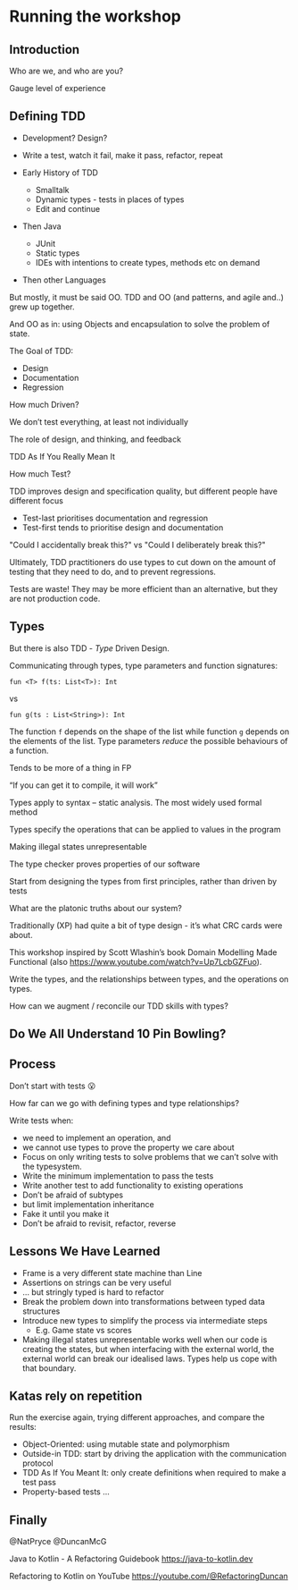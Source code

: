# Running the workshop

## Introduction

Who are we, and who are you?

Gauge level of experience

## Defining TDD

* Development? Design?
* Write a test, watch it fail, make it pass, refactor, repeat
* Early History of TDD
  * Smalltalk
  * Dynamic types - tests in places of types
  * Edit and continue
* Then Java
  * JUnit
  * Static types
  * IDEs with intentions to create types, methods etc on demand

* Then other Languages

But mostly, it must be said OO. TDD and OO (and patterns, and agile and..) grew up together.

And OO as in: using Objects and encapsulation to solve the problem of state.

The Goal of TDD: 

* Design
* Documentation
* Regression

How much Driven?

We don’t test everything, at least not individually

The role of design, and thinking, and feedback

TDD As If You Really Mean It

How much Test?

TDD improves design and specification quality, but different people have different focus

* Test-last prioritises documentation and regression
* Test-first tends to prioritise design and documentation

"Could I accidentally break this?" vs "Could I deliberately break this?"

Ultimately, TDD practitioners do use types to cut down on the amount of testing that they need to do, and to prevent regressions.

Tests are waste! They may be more efficient than an alternative, but they are not production code.

## Types

But there is also TDD - _Type_ Driven Design.

Communicating through types, type parameters and function signatures:

`fun <T> f(ts: List<T>): Int`

vs

`fun g(ts : List<String>): Int`

The function `f` depends on the shape of the list while function `g` depends on the elements of the list.  Type parameters _reduce_ the possible behaviours of a function.

Tends to be more of a thing in FP

“If you can get it to compile, it will work”

Types apply to syntax – static analysis. The most widely used formal method

Types specify the operations that can be applied to values in the program

Making illegal states unrepresentable

The type checker proves properties of our software

Start from designing the types from first principles, rather than driven by tests

What are the platonic truths about our system?

Traditionally (XP) had quite a bit of type design - it’s what CRC cards were about.

This workshop inspired by Scott Wlashin’s book Domain Modelling Made Functional (also https://www.youtube.com/watch?v=Up7LcbGZFuo).

Write the types, and the relationships between types, and the operations on types.

How can we augment / reconcile our TDD skills with types?

## Do We All Understand 10 Pin Bowling?



## Process

Don’t start with tests 😮

How far can we go with defining types and type relationships?

Write tests when:

* we need to implement an operation, and
* we cannot use types to prove the property we care about
* Focus on only writing tests to solve problems that we can’t solve with the typesystem.
* Write the minimum implementation to pass the tests
* Write another test to add functionality to existing operations
* Don’t be afraid of subtypes
* but limit implementation inheritance
* Fake it until you make it
* Don’t be afraid to revisit, refactor, reverse

## Lessons We Have Learned

* Frame is a very different state machine than Line
* Assertions on strings can be very useful
* … but stringly typed is hard to refactor
* Break the problem down into transformations between typed data structures
* Introduce new types to simplify the process via intermediate steps
  * E.g. Game state vs scores
* Making illegal states unrepresentable works well when our code is creating the states, but when interfacing with the external world, the external world can break our idealised laws.  Types help us cope with that boundary.

## Katas rely on repetition

Run the exercise again, trying different approaches, and compare the results:
* Object-Oriented: using mutable state and polymorphism
* Outside-in TDD: start by driving the application with the communication protocol
* TDD As If You Meant It: only create definitions when required to make a test pass
* Property-based tests
...

## Finally

@NatPryce
@DuncanMcG

Java to Kotlin - A Refactoring Guidebook
https://java-to-kotlin.dev


Refactoring to Kotlin on YouTube
https://youtube.com/@RefactoringDuncan

